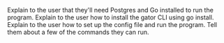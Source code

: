 Explain to the user that they'll need Postgres and Go installed to run the program.
Explain to the user how to install the gator CLI using go install.
Explain to the user how to set up the config file and run the program. Tell them about a few of the commands they can run.

